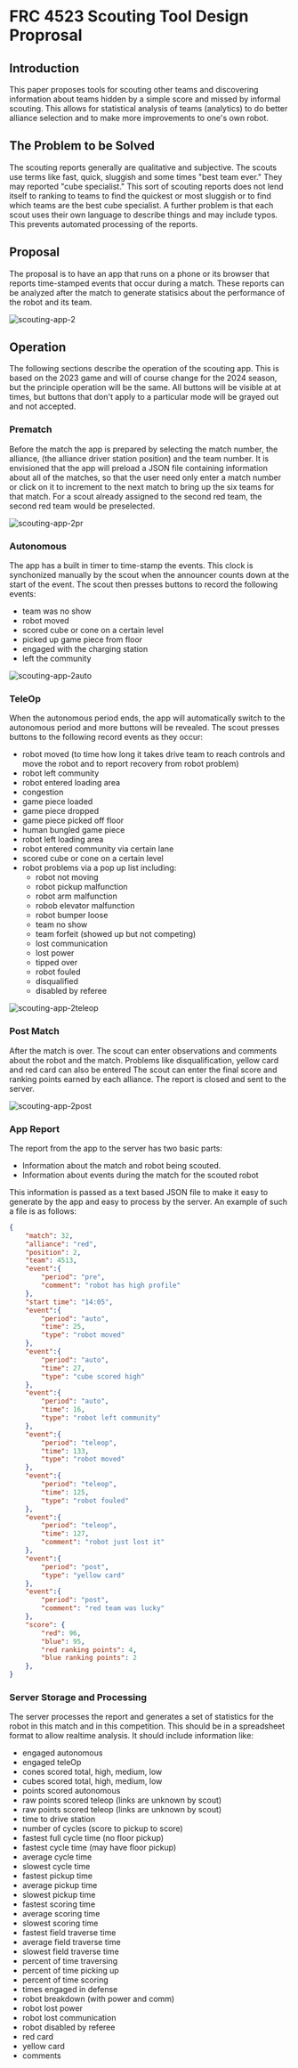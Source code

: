 # FRC 4523 Scouting Tool Design Proprosal
## Introduction
This paper proposes tools for scouting other teams and discovering information about teams hidden by a simple score and missed by informal scouting. This allows for statistical analysis of teams (analytics) to do better alliance selection and to make more improvements to one's own robot.
## The Problem to be Solved
The scouting reports generally are qualitative and subjective. The scouts use terms like fast, quick, sluggish and some times "best team ever." They may reported "cube specialist." This sort of scouting reports does not lend itself to ranking to teams to find the quickest or most sluggish or to find which teams are the best cube specialist. A further problem is that each scout uses their own language to describe things and may include typos. This prevents automated processing of the reports.
## Proposal
The proposal is to have an app that runs on a phone or its browser that reports time-stamped events that occur during a match. These reports can be analyzed after the match to generate statisics about the performance of the robot and its team.

![scouting-app-2](/home/kirk/dev/4513/scouting-app-2.svg)

## Operation
The following sections describe the operation of the scouting app. This is based on the 2023 game and will of course change for the 2024 season, but the principle operation will be the same. All buttons will be visible at at times, but buttons that don't apply to a particular mode will be grayed out and not accepted.
### Prematch
Before the match the app is prepared by selecting the match number, the alliance, (the alliance driver station position) and the team number. It is envisioned that the app will preload a JSON file containing information about all of the matches, so that the user need only enter a match number or click on it to increment to the next match to bring up the six teams for that match. For a scout already assigned to the second red team, the second red team would be preselected.

![scouting-app-2pr](/home/kirk/dev/4513/scouting-app-2pre.svg)

### Autonomous
The app has a built in timer to time-stamp the events. This clock is synchonized manually by the scout when the announcer counts down at the start of the event. The scout then presses buttons to record the following events:
* team was no show
* robot moved
* scored cube or cone on a certain level
* picked up game piece from floor
* engaged with the charging station
* left the community

![scouting-app-2auto](/home/kirk/dev/4513/scouting-app-2auto.svg)

### TeleOp
When the autonomous period ends, the app will automatically switch to the autonomous period and more buttons will be revealed. The scout presses buttons to the following record events as they occur:
* robot moved (to time how long it takes drive team to reach controls and move the robot and to report recovery from robot problem)
* robot left community
* robot entered loading area
* congestion
* game piece loaded
* game piece dropped
* game piece picked off floor
* human bungled game piece
* robot left loading area
* robot entered community via certain lane
* scored cube or cone on a certain level
* robot problems via a pop up list including:
  * robot not moving
  * robot pickup malfunction
  * robot arm malfunction
  * robob elevator malfunction
  * robot bumper loose
  * team no show
  * team forfeit (showed up but not competing)
  * lost communication
  * lost power
  * tipped over
  * robot fouled
  * disqualified
  * disabled by referee


![scouting-app-2teleop](/home/kirk/dev/4513/scouting-app-2teleop.svg)

### Post Match
After the match is over. The scout can enter observations and comments about the robot and the match. Problems like disqualification, yellow card and red card can also be entered The scout can enter the final score and ranking points earned by each alliance. The report is closed and sent to the server.

![scouting-app-2post](/home/kirk/dev/4513/scouting-app-2post.svg)

### App Report

The report from the app to the server has two basic parts:

* Information about the match and robot being scouted.
* Information about events during the match for the scouted robot

This information is passed as a text based JSON file to make it easy to generate by the app and easy to process by the server. An example of such a file is as follows:
```JSON
{
    "match": 32,
    "alliance": "red",
    "position": 2,
    "team": 4513,
    "event":{
        "period": "pre",
        "comment": "robot has high profile"
    },
    "start time": "14:05",
    "event":{
        "period": "auto",
        "time": 25,
        "type": "robot moved"
    },
    "event":{
        "period": "auto",
        "time": 27,
        "type": "cube scored high"
    },
    "event":{
        "period": "auto",
        "time": 16,
        "type": "robot left community"
    },
    "event":{
        "period": "teleop",
        "time": 133,
        "type": "robot moved"
    },
    "event":{
        "period": "teleop",
        "time": 125,
        "type": "robot fouled"
    },
    "event":{
        "period": "teleop",
        "time": 127,
        "comment": "robot just lost it"
    },
    "event":{
        "period": "post",
        "type": "yellow card"
    },
    "event":{
        "period": "post",
        "comment": "red team was lucky"
    },
    "score": {
        "red": 96,
        "blue": 95,
        "red ranking points": 4,
        "blue ranking points": 2
    },
}
```

### Server Storage and Processing

The server processes the report and generates a set of statistics for the robot in this match and in this competition. This should be in a spreadsheet format to allow realtime analysis. It should include information like:
* engaged autonomous
* engaged teleOp
* cones scored total, high, medium, low
* cubes scored total, high, medium, low
* points scored autonomous
* raw points scored teleop (links are unknown by scout)
* raw points scored teleop (links are unknown by scout)
* time to drive station
* number of cycles (score to pickup to score)
* fastest full cycle time (no floor pickup)
* fastest cycle time (may have floor pickup)
* average cycle time
* slowest cycle time
* fastest pickup time
* average pickup time
* slowest pickup time
* fastest scoring time
* average scoring time
* slowest scoring time
* fastest field traverse time
* average field traverse time
* slowest field traverse time
* percent of time traversing
* percent of time picking up
* percent of time scoring
* times engaged in defense
* robot breakdown (with power and comm)
* robot lost power
* robot lost communication
* robot disabled by referee
* red card
* yellow card
* comments